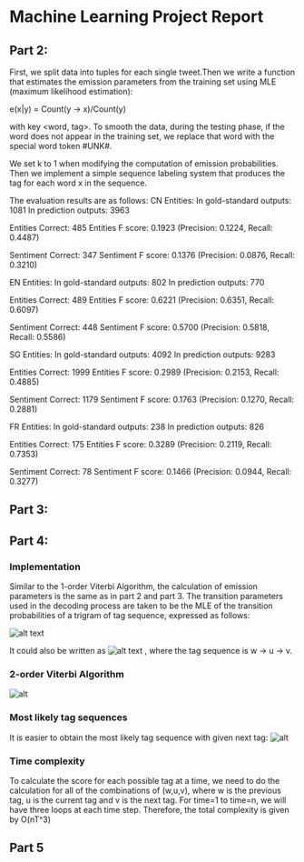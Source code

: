 # Machine Learning Project Report
## Part 2:
First, we split data into tuples for each single tweet.Then we write a function that 
estimates the emission parameters from the training set using MLE (maximum likelihood estimation):

e(x|y) = Count(y -> x)/Count(y)

with key <word, tag>. To smooth the data, during the testing phase, if the word does not appear 
in the training set, we replace that word with the special word token #UNK#. 

We set k to 1 when modifying the computation of emission probabilities. Then we implement a simple sequence 
labeling system that produces the tag for each word x in the sequence.

The evaluation results are as follows:
CN
Entities:
In gold-standard outputs: 1081
In prediction outputs: 3963

Entities Correct: 485
Entities F score: 0.1923 (Precision: 0.1224, Recall: 0.4487)

Sentiment Correct: 347
Sentiment F score: 0.1376 (Precision: 0.0876, Recall: 0.3210)

EN
Entities:
In gold-standard outputs: 802
In prediction outputs: 770

Entities Correct: 489
Entities F score: 0.6221 (Precision: 0.6351, Recall: 0.6097)

Sentiment Correct: 448
Sentiment F score: 0.5700 (Precision: 0.5818, Recall: 0.5586)

SG
Entities:
In gold-standard outputs: 4092
In prediction outputs: 9283

Entities Correct: 1999
Entities F score: 0.2989 (Precision: 0.2153, Recall: 0.4885)

Sentiment Correct: 1179
Sentiment F score: 0.1763 (Precision: 0.1270, Recall: 0.2881)

FR
Entities:
In gold-standard outputs: 238
In prediction outputs: 826

Entities Correct: 175
Entities F score: 0.3289 (Precision: 0.2119, Recall: 0.7353)

Sentiment Correct: 78
Sentiment F score: 0.1466 (Precision: 0.0944, Recall: 0.3277)

## Part 3:

## Part 4: 
### Implementation
Similar to the 1-order Viterbi Algorithm, the calculation of emission parameters is the same as in part 2 and part 3. The transition parameters used in the decoding process are taken to be the MLE of the transition probabilities of a trigram of tag sequence, expressed as follows:

![alt text](https://render.githubusercontent.com/render/math?math=p%28y_%7Bi%7D%5C%3B%7C%5C%3By_%7Bi-2%7D%2Cy_%7Bi-1%7D%29%3D%5Cfrac%7Bp%28y_%7Bi-2%7D%2Cy_%7Bi-1%7D%2Cy_%7Bi%7D%29%7D%7Bp%28y_%7Bi-2%7D%2Cy_%7Bi-1%7D%29%7D%3D%5Cfrac%7BCount%28y_%7Bi-2%7D%2Cy_%7Bi-1%7D%2Cy_%7Bi%7D%29%7D%7BCount%28y_%7Bi-2%7D%2Cy_%7Bi-1%7D%29%7D&mode=display)

It could also be written as ![alt text](https://render.githubusercontent.com/render/math?math=p%28v%5C%3B%7C%5C%3Bw%2Cu%29%3D%5Cfrac%7BCount%28w%2Cu%2Cv%29%7D%7BCount%28w%2Cu%29%7D&mode=display)
 , where the tag sequence is w -> u -> v.


### 2-order Viterbi Algorithm

![alt](https://github.com/igohawk/machine-learning-project/blob/master/p4_image_1.png?raw=true)


### Most likely tag sequences
It is easier to obtain the most likely tag sequence with given next tag:
![alt](https://github.com/igohawk/machine-learning-project/blob/master/p4_image_2.png?raw=true)


### Time complexity
To calculate the score for each possible tag at a time, we need to do the calculation for all of the combinations of (w,u,v), where w is the previous tag, u is the current tag and v is the next tag. For time=1 to time=n, we will have three loops at each time step. Therefore, the total complexity is given by O(nT^3)

## Part 5
